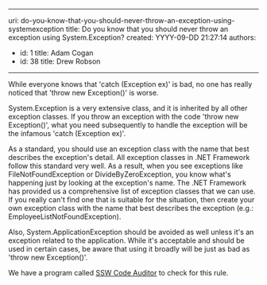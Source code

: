 

---
uri: do-you-know-that-you-should-never-throw-an-exception-using-systemexception
title: Do you know that you should never throw an exception using System.Exception?
created: YYYY-09-DD 21:27:14
authors:
  - id: 1
    title: Adam Cogan
  - id: 38
    title: Drew Robson
---




<span class='intro'> <p class="p1">​​​While everyone knows that '<span class="s1">catch (Exception ex)'</span> is bad, no one has really noticed that&#160;'<span class="s1">throw new Exception()'</span> is worse.</p><p class="p2">System.Exception is a very extensive class, and it is inherited by all other exception classes. If you throw an exception with the code 'throw new Exception()', what you need subsequently to handle the exception will be the infamous 'catch (Exception ex)'.</p> </span>

<p>As a standard, you should use an exception class with the name that best describes the exception's detail. All exception classes in .NET Framework follow this standard very well. As a result, when you see exceptions like FileNotFoundException or DivideByZeroException, you know what's happening just by looking at the exception's name. The .NET Framework has provided us a comprehensive list of exception classes that&#160;we can use. If you really can't find one that is suitable for the situation, then create your own exception class with the name that best describes the exception (e.g.​&#58; EmployeeListNotFoundException).</p>
<p>Also, System.ApplicationException should be avoided as well unless it's an exception related to the application. While it's acceptable and should be used in certain cases, be aware that using it broadly&#160;will be just as bad as 'throw new Exception()'.</p><p>
               <span class="ssw-rteStyle-YellowBorderBox">We have a program called&#160;<a href="http&#58;//www.ssw.com.au/ssw/CodeAuditor/Default.aspx">SSW Code Auditor</a>&#160;to check for this rule.</span></p>


